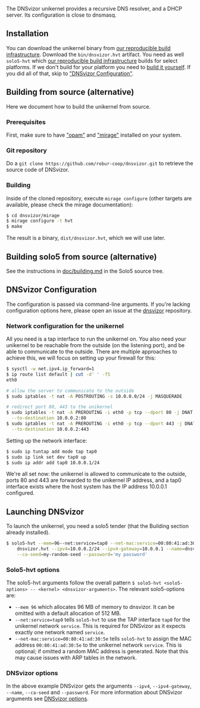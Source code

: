 The DNSvizor unikernel provides a recursive DNS resolver, and a DHCP server. Its
configuration is close to dnsmasq.

## Installation

You can download the unikernel binary from [our reproducible build infrastructure](https://builds.robur.coop/job/dnsvizor/build/latest). Download the `bin/dnsvizor.hvt` artifact.
You need as well `solo5-hvt` which [our reproducible build infrastructure](https://builds.robur.coop/job/solo5) builds for select platforms.
If we don't build for your platform you need to [build it yourself](#building-solo5-from-source-alternative).
If you did all of that, skip to ["DNSvizor Configuration"](#dnsvizor-configuration).

## Building from source (alternative)

Here we document how to build the unikernel from source.

### Prerequisites

First, make sure to have ["opam"](https://opam.ocaml.org) and
["mirage"](https://mirage.io) installed on your system.

### Git repository

Do a `git clone https://github.com/robur-coop/dnsvizor.git` to retrieve the
source code of DNSvizor.

### Building

Inside of the cloned repository, execute `mirage configure` (other targets are
available, please check the mirage documentation):

```sh
$ cd dnsvizor/mirage
$ mirage configure -t hvt
$ make
```

The result is a binary, `dist/dnsvizor.hvt`, which we will use later.

## Building solo5 from source (alternative)

See the instructions in [doc/building.md](https://github.com/Solo5/solo5/blob/master/docs/building.md) in the Solo5 source tree.

## DNSvizor Configuration

The configuration is passed via command-line arguments. If you're lacking
configuration options here, please open an issue at the
[dnsvizor](https://github.com/robur-coop/dnsvizor) repository.

### Network configuration for the unikernel

All you need is a tap interface to run the unikernel on. You also need your
unikernel to be reachable from the outside (on the listening port), and be able
to communicate to the outside. There are multiple approaches to achieve this,
we will focus on setting up your firewall for this:

```sh
$ sysctl -w net.ipv4.ip_forward=1
$ ip route list default | cut -d' ' -f5
eth0

# allow the server to communicate to the outside
$ sudo iptables -t nat -A POSTROUTING -s 10.0.0.0/24 -j MASQUERADE

# redirect port 80, 443 to the unikernel
$ sudo iptables -t nat -A PREROUTING -i eth0 -p tcp --dport 80 -j DNAT \
  --to-destination 10.0.0.2:80
$ sudo iptables -t nat -A PREROUTING -i eth0 -p tcp --dport 443 -j DNAT \
  --to-destination 10.0.0.2:443
```

Setting up the network interface:

```sh
$ sudo ip tuntap add mode tap tap0
$ sudo ip link set dev tap0 up
$ sudo ip addr add tap0 10.0.0.1/24
```

We're all set now: the unikernel is allowed to communicate to the outside,
ports 80 and 443 are forwarded to the unikernel IP address, and a tap0 interface
exists where the host system has the IP address 10.0.0.1 configured.

## Launching DNSvizor

To launch the unikernel, you need a solo5 tender (that the Building section
already installed).

```sh
$ solo5-hvt --mem=96--net:service=tap0 --net-mac:service=00:80:41:ad:30:5e -- \
    dnsvizor.hvt --ipv4=10.0.0.2/24 --ipv4-gateway=10.0.0.1 --name=dnsvizor \
    --ca-seed=my-random-seed --password='my password'
```

### Solo5-hvt options

The solo5-hvt arguments follow the overall pattern `$ solo5-hvt <solo5-options> -- <kernel> <dnsvizor-arguments>`.
The relevant solo5-options are:
- `--mem 96` which allocates 96 MB of memory to dnsvizor. It can be omitted with a default allocation of 512 MB.
- `--net:service=tap0` tells `solo5-hvt` to use the TAP interface `tap0` for the unikernel network `service`. This is required for DNSvizor as it expects exactly one network named `service`.
- `--net-mac:service=00:80:41:ad:30:5e` tells `solo5-hvt` to assign the MAC address `00:80:41:ad:30:5e` to the unikernel network `service`. This is optional; if omitted a random MAC address is generated. Note that this may cause issues with ARP tables in the network.

### DNSvizor options

In the above example DNSvizor gets the arguments `--ipv4`, `--ipv4-gateway`, `--name`, `--ca-seed` and `--password`.
For more information about DNSvizor arguments see [DNSvizor options](./dnsvizor_options.md).
